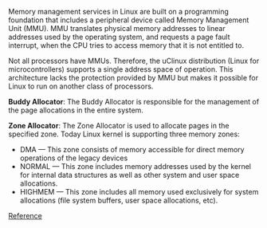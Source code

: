 Memory management services in Linux are built on a programming foundation that includes a peripheral device called Memory Management Unit (MMU). MMU translates physical memory addresses to linear addresses used by the operating system, and requests a page fault interrupt, when the CPU tries to access memory that it is not entitled to.

Not all processors have MMUs. Therefore, the uClinux distribution (Linux for microcontrollers) supports a single address space of operation. This architecture lacks the protection provided by MMU but makes it possible for Linux to run on another class of processors.

**Buddy Allocator**: The Buddy Allocator is responsible for the management of the page allocations in the entire system.

**Zone Allocator**: The Zone Allocator is used to allocate pages in the specified zone. Today Linux kernel is supporting three memory zones:
* DMA — This zone consists of memory accessible for direct memory operations of the legacy devices
* NORMAL — This zone includes memory addresses used by the kernel for internal data structures as well as other system and user space allocations.
* HIGHMEM — This zone includes all memory used exclusively for system allocations (file system buffers, user space allocations, etc).

[Reference](https://www.codeproject.com/Articles/131862/Special-Features-of-Linux-Memory-Management-Mechan)
